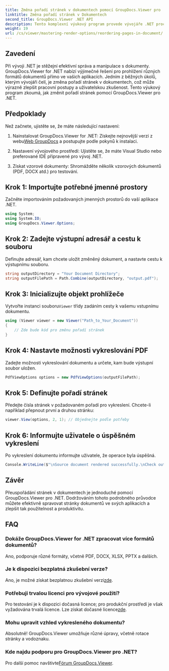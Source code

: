 ```yaml
---
title: Změna pořadí stránek v dokumentech pomocí GroupDocs.Viewer pro .NET
linktitle: Změna pořadí stránek v Dokumentech
second_title: GroupDocs.Viewer .NET API
description: Tento komplexní výukový program provede vývojáře .NET procesem přeskupování stránek v různých formátech dokumentů pomocí GroupDocs.Viewer pro .NET.
weight: 19
url: /cs/viewer/mastering-render-options/reordering-pages-in-document/
---
```

## Zavedení

Při vývoji .NET je stěžejní efektivní správa a manipulace s dokumenty. GroupDocs.Viewer for .NET nabízí výjimečné řešení pro prohlížení různých formátů dokumentů přímo ve vašich aplikacích. Jedním z běžných úkolů, kterým vývojáři čelí, je změna pořadí stránek v dokumentech, což může výrazně zlepšit pracovní postupy a uživatelskou zkušenost. Tento výukový program zkoumá, jak změnit pořadí stránek pomocí GroupDocs.Viewer pro .NET.

## Předpoklady

Než začnete, ujistěte se, že máte následující nastavení:

1.  Nainstalovat GroupDocs.Viewer for .NET: Získejte nejnovější verzi z webu[Web GroupDocs](https://releases.groupdocs.com/viewer/net/) a postupujte podle pokynů k instalaci.
   
2. Nastavení vývojového prostředí: Ujistěte se, že máte Visual Studio nebo preferované IDE připravené pro vývoj .NET.

3. Získat vzorové dokumenty: Shromážděte několik vzorových dokumentů (PDF, DOCX atd.) pro testování.

## Krok 1: Importujte potřebné jmenné prostory

Začněte importováním požadovaných jmenných prostorů do vaší aplikace .NET.

```csharp
using System;
using System.IO;
using GroupDocs.Viewer.Options;
```

## Krok 2: Zadejte výstupní adresář a cestu k souboru

Definujte adresář, kam chcete uložit změněný dokument, a nastavte cestu k výstupnímu souboru.

```csharp
string outputDirectory = "Your Document Directory";
string outputFilePath = Path.Combine(outputDirectory, "output.pdf");
```

## Krok 3: Inicializujte objekt prohlížeče

 Vytvořte instanci souboru`Viewer` třídy zadáním cesty k vašemu vstupnímu dokumentu.

```csharp
using (Viewer viewer = new Viewer("Path_to_Your_Document"))
{
    // Zde bude kód pro změnu pořadí stránek
}
```

## Krok 4: Nastavte možnosti vykreslování PDF

Zadejte možnosti vykreslování dokumentu a určete, kam bude výstupní soubor uložen.

```csharp
PdfViewOptions options = new PdfViewOptions(outputFilePath);
```

## Krok 5: Definujte pořadí stránek

Předejte čísla stránek v požadovaném pořadí pro vykreslení. Chcete-li například přepnout první a druhou stránku:

```csharp
viewer.View(options, 2, 1); // Objednejte podle potřeby
```

## Krok 6: Informujte uživatele o úspěšném vykreslení

Po vykreslení dokumentu informujte uživatele, že operace byla úspěšná.

```csharp
Console.WriteLine($"\nSource document rendered successfully.\nCheck output in {outputDirectory}.");
```

## Závěr

Přeuspořádání stránek v dokumentech je jednoduché pomocí GroupDocs.Viewer pro .NET. Dodržováním tohoto podrobného průvodce můžete efektivně spravovat stránky dokumentů ve svých aplikacích a zlepšit tak použitelnost a produktivitu.

## FAQ

### Dokáže GroupDocs.Viewer for .NET zpracovat více formátů dokumentů?
Ano, podporuje různé formáty, včetně PDF, DOCX, XLSX, PPTX a dalších.

### Je k dispozici bezplatná zkušební verze?
 Ano, je možné získat bezplatnou zkušební verzi[zde](https://releases.groupdocs.com/).

### Potřebuji trvalou licenci pro vývojové použití?
 Pro testování je k dispozici dočasná licence; pro produkční prostředí je však vyžadována trvalá licence. Lze získat dočasné licence[zde](https://purchase.groupdocs.com/temporary-license/).

### Mohu upravit vzhled vykresleného dokumentu?
Absolutně! GroupDocs.Viewer umožňuje různé úpravy, včetně rotace stránky a vodoznaku.

### Kde najdu podporu pro GroupDocs.Viewer pro .NET?
 Pro další pomoc navštivte[Fórum GroupDocs.Viewer](https://forum.groupdocs.com/c/viewer/9).